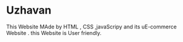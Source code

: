 # Uzhavan
This Website MAde by HTML , CSS ,javaScripy and its uE-commerce Website . this Website is User friendly. 
